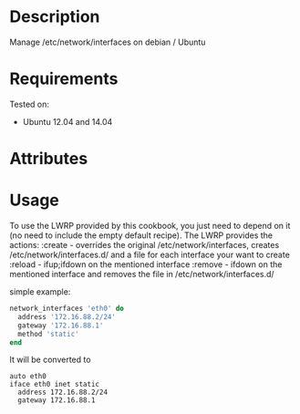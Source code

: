 Description
===========

Manage /etc/network/interfaces on debian / Ubuntu

Requirements
============

Tested on:
* Ubuntu 12.04 and 14.04

Attributes
==========

Usage
=====
To use the LWRP provided by this cookbook, you just need to depend on it (no need to include the empty default recipe). The LWRP provides the actions:
  :create - overrides the original /etc/network/interfaces, creates /etc/network/interfaces.d/ and a file for each interface your want to create
  :reload - ifup;ifdown on the mentioned interface
  :remove - ifdown on the mentioned interface and removes the file in /etc/network/interfaces.d/

simple example:

``` ruby
network_interfaces 'eth0' do
  address '172.16.88.2/24'
  gateway '172.16.88.1'
  method 'static'
end
```

It will be converted to

```
auto eth0
iface eth0 inet static
  address 172.16.88.2/24
  gateway 172.16.88.1
```

